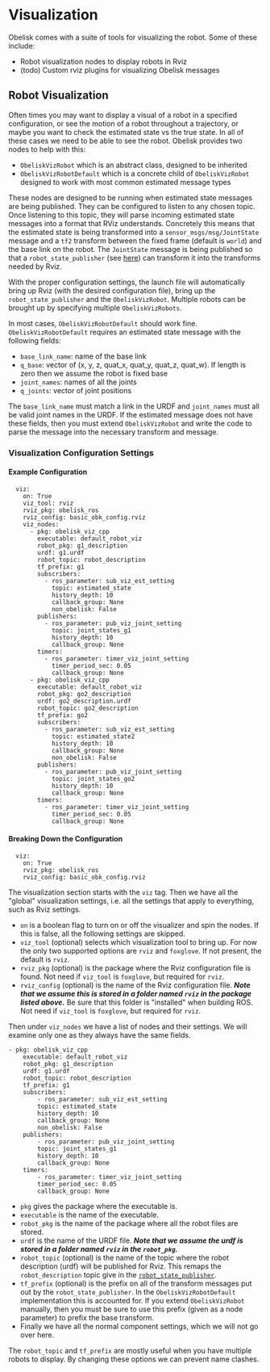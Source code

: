 # Visualization
Obelisk comes with a suite of tools for visualizing the robot. Some of these include:
- Robot visualization nodes to display robots in Rviz
- (todo) Custom rviz plugins for visualizing Obelisk messages

## Robot Visualization
Often times you may want to display a visual of a robot in a specified configuration, or see the motion of a robot throughout a trajectory, or maybe you want to check the estimated state vs the true state. In all of these cases we need to be able to see the robot. Obelisk provides two nodes to help with this:
- `ObeliskVizRobot` which is an abstract class, designed to be inherited
- `ObeliskVizRobotDefault` which is a concrete child of `ObeliskVizRobot` designed to work with most common estimated message types

These nodes are designed to be running when estimated state messages are being published. They can be configured to listen to any chosen topic. Once listening to this topic, they will parse incoming estimated state messages into a format that RViz understands. Concretely this means that the estimated state is being transformed into a `sensor_msgs/msg/JointState` message and a `tf2` transform between the fixed frame (default is `world`) and the base link on the robot. The `JointState` message is being published so that a `robot_state_publisher` (see [here](https://index.ros.org/p/robot_state_publisher/github-ros-robot_state_publisher/#humble)) can transform it into the transforms needed by Rviz.

With the proper configuration settings, the launch file will automatically bring up Rviz (with the desired configuration file), bring up the `robot_state_publisher` and the `ObeliskVizRobot`. Multiple robots can be brought up by specifying multiple `ObeliskVizRobots`.

In most cases, `ObeliskVizRobotDefault` should work fine. `ObeliskVizRobotDefault` requires an estimated state message with the following fields:
- `base_link_name`: name of the base link
- `q_base`: vector of (x, y, z, quat_x, quat_y, quat_z, quat_w). If length is zero then we assume the robot is fixed base
- `joint_names`: names of all the joints
- `q_joints`: vector of joint positions

The `base_link_name` must match a link in the URDF and `joint_names` must all be valid joint names in the URDF. If the estimated message does not have these fields, then you must extend `ObeliskVizRobot` and write the code to parse the message into the necessary transform and message.

### Visualization Configuration Settings
#### Example Configuration
```
  viz:
    on: True
    viz_tool: rviz
    rviz_pkg: obelisk_ros
    rviz_config: basic_obk_config.rviz
    viz_nodes:
      - pkg: obelisk_viz_cpp
        executable: default_robot_viz
        robot_pkg: g1_description
        urdf: g1.urdf
        robot_topic: robot_description
        tf_prefix: g1
        subscribers:
          - ros_parameter: sub_viz_est_setting
            topic: estimated_state
            history_depth: 10
            callback_group: None
            non_obelisk: False
        publishers:
          - ros_parameter: pub_viz_joint_setting
            topic: joint_states_g1
            history_depth: 10
            callback_group: None
        timers:
          - ros_parameter: timer_viz_joint_setting
            timer_period_sec: 0.05
            callback_group: None
      - pkg: obelisk_viz_cpp
        executable: default_robot_viz
        robot_pkg: go2_description
        urdf: go2_description.urdf
        robot_topic: go2_description
        tf_prefix: go2
        subscribers:
          - ros_parameter: sub_viz_est_setting
            topic: estimated_state2
            history_depth: 10
            callback_group: None
            non_obelisk: False
        publishers:
          - ros_parameter: pub_viz_joint_setting
            topic: joint_states_go2
            history_depth: 10
            callback_group: None
        timers:
          - ros_parameter: timer_viz_joint_setting
            timer_period_sec: 0.05
            callback_group: None
```
#### Breaking Down the Configuration
```
  viz:
    on: True
    rviz_pkg: obelisk_ros
    rviz_config: basic_obk_config.rviz
```
The visualization section starts with the `viz` tag. Then we have all the "global" visualization settings, i.e. all the settings that apply to everything, such as Rviz settings.
- `on` is a boolean flag to turn on or off the visualizer and spin the nodes. If this is false, all the following settings are skipped.
- `viz_tool` (optional) selects which visualization tool to bring up. For now the only two supported options are `rviz` and `foxglove`. If not present, the default is `rviz`.
- `rviz_pkg` (optional) is the package where the Rviz configuration file is found. Not need if `viz_tool` is `foxglove`, but required for `rviz`.
- `rviz_config` (optional) is the name of the Rviz configuration file. ***Note that we assume this is stored in a folder named `rviz` in the package listed above.*** Be sure that this folder is "installed" when building ROS. Not need if `viz_tool` is `foxglove`, but required for `rviz`.

Then under `viz_nodes` we have a list of nodes and their settings. We will examine only one as they always have the same fields.
```
- pkg: obelisk_viz_cpp
    executable: default_robot_viz
    robot_pkg: g1_description
    urdf: g1.urdf
    robot_topic: robot_description
    tf_prefix: g1
    subscribers:
        - ros_parameter: sub_viz_est_setting
        topic: estimated_state
        history_depth: 10
        callback_group: None
        non_obelisk: False
    publishers:
        - ros_parameter: pub_viz_joint_setting
        topic: joint_states_g1
        history_depth: 10
        callback_group: None
    timers:
        - ros_parameter: timer_viz_joint_setting
        timer_period_sec: 0.05
        callback_group: None
```
- `pkg` gives the package where the executable is.
- `executable` is the name of the executable.
- `robot_pkg` is the name of the package where all the robot files are stored.
- `urdf` is the name of the URDF file. ***Note that we assume the urdf is stored in a folder named `rviz` in the `robot_pkg`.***
- `robot_topic` (optional) is the name of the topic where the robot description (urdf) will be published for Rviz. This remaps the `robot_description` topic give in the [`robot_state_publisher`](https://index.ros.org/p/robot_state_publisher/github-ros-robot_state_publisher/#humble).
- `tf_prefix` (optional) is the prefix on all of the transform messages put out by the `robot_state_publisher`. In the `ObeliskVizRobotDefault` implementation this is accounted for. If you extend `ObeliskVizRobot` manually, then you must be sure to use this prefix (given as a node parameter) to prefix the base transform.
- Finally we have all the normal component settings, which we will not go over here.

The `robot_topic` and `tf_prefix` are mostly useful when you have multiple robots to display. By changing these options we can prevent name clashes.
